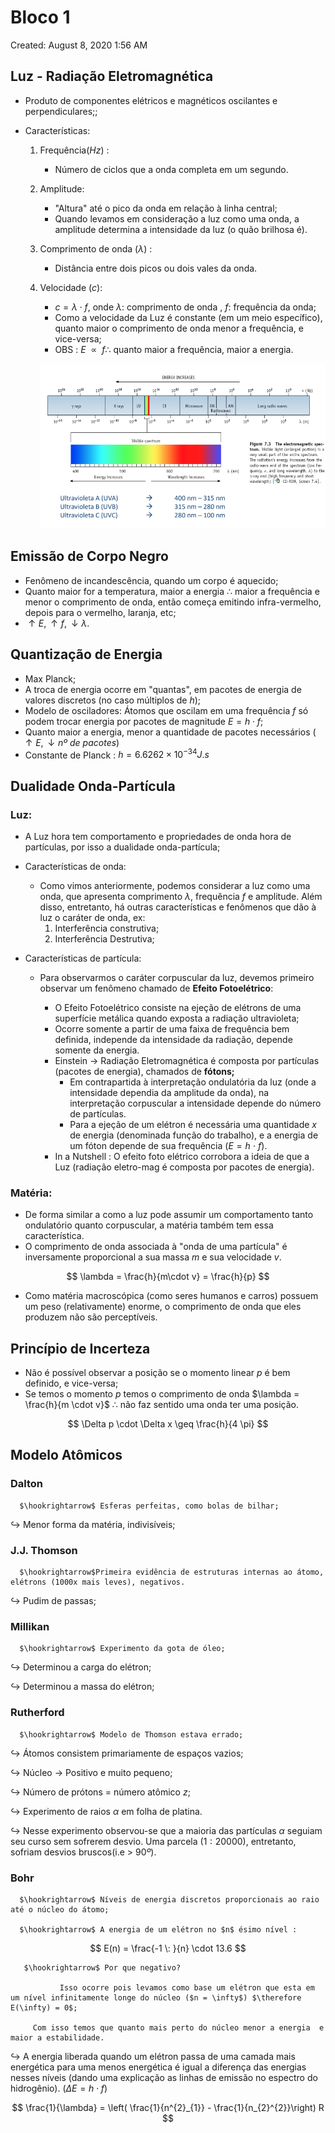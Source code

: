# Bloco 1

Created: August 8, 2020 1:56 AM

## Luz - Radiação Eletromagnética

- Produto de componentes elétricos e magnéticos oscilantes e perpendiculares;;
- Características:
    
    
    1. Frequência($Hz$) : 
        - Número de ciclos que a onda completa em um segundo.
        
    2. Amplitude:
        - "Altura" até o pico da onda em relação à linha central;
        - Quando levamos em consideração a luz como uma onda, a amplitude determina a intensidade da luz (o quão brilhosa é).
        
    3. Comprimento de onda ($\lambda$) :
        - Distância entre dois picos ou dois vales da onda.
        
    4. Velocidade ($c$):
        - $c = \lambda \cdot f$, onde $\lambda :$ comprimento de onda , $f:$ frequência da onda;
        - Como a velocidade da Luz é constante (em um meio específico), quanto maior o comprimento de onda menor a frequência, e vice-versa;
        - OBS : $E \: \:  \propto \:\: f  \therefore$  quanto maior a frequência, maior a energia.
        
        ![Bloco%201%208af4c8a353ad4c7880454c9f0632a67d/Screen_Shot_2020-08-05_at_11.12.30_PM.png](Bloco%201%208af4c8a353ad4c7880454c9f0632a67d/Screen_Shot_2020-08-05_at_11.12.30_PM.png)
        

## Emissão de Corpo Negro

- Fenômeno de incandescência, quando um corpo é aquecido;
- Quanto maior for a temperatura, maior a energia $\therefore$ maior a frequência e menor o comprimento de onda, então começa emitindo infra-vermelho, depois para o vermelho, laranja, etc;
- $\uparrow E, \uparrow f,\downarrow \lambda$.

## Quantização de Energia

- Max Planck;
- A troca de energia ocorre em "quantas", em pacotes de energia de valores discretos (no caso múltiplos de $h$);
- Modelo de osciladores: Átomos que oscilam em uma frequência $f$ só podem trocar energia por pacotes de magnitude $E = h\cdot f$;
- Quanto maior a energia, menor a quantidade de pacotes necessários ($\uparrow E , \downarrow nº \: de \: pacotes$)
- Constante de Planck : $h = 6.6262 \times 10 ^{-34} J.s$

## Dualidade Onda-Partícula

### Luz:

- A Luz hora tem comportamento e propriedades de onda hora de partículas, por isso a dualidade onda-partícula;
- Características de onda:
    - Como vimos anteriormente, podemos considerar a luz como uma onda, que apresenta comprimento $\lambda$, frequência $f$ e amplitude. Além disso, entretanto, há outras características  e fenômenos que dão à luz o caráter de onda, ex:
        1. Interferência construtiva;
        2. Interferência Destrutiva;
        
    
- Características de partícula:
    - Para observarmos o caráter corpuscular da luz, devemos primeiro observar um fenômeno chamado de **Efeito Fotoelétrico**:
        
        
        - O Efeito Fotoelétrico consiste na ejeção de elétrons de uma superfície metálica quando exposta a radiação ultravioleta;
        - Ocorre somente a partir de uma faixa de frequência bem definida, independe da intensidade da radiação, depende somente da energia.
        - Einstein $\rightarrow$ Radiação Eletromagnética é composta por partículas (pacotes de energia), chamados de **fótons;**
            - Em contrapartida à interpretação ondulatória da luz (onde a intensidade dependia da amplitude da onda), na interpretação corpuscular a intensidade depende do número de partículas.
            - Para a ejeção de um elétron é necessária uma quantidade $x$ de energia (denominada função do trabalho), e a energia de um fóton depende de sua frequência ($E = h \: \cdot \: f$).
        - In a Nutshell : O efeito foto elétrico corrobora a ideia de que a Luz (radiação eletro-mag é composta por pacotes de energia).
        

### Matéria:

- De forma similar a como a luz pode assumir um comportamento tanto ondulatório quanto corpuscular, a matéria também tem essa característica.
- O comprimento de onda associada à "onda de uma partícula" é inversamente proporcional a sua massa $m$ e sua velocidade $v$.

$$
\lambda = \frac{h}{m\cdot v} = \frac{h}{p}
$$

- Como matéria macroscópica (como seres humanos e carros) possuem um peso (relativamente) enorme, o comprimento de onda que eles produzem não são perceptíveis.

## Princípio de Incerteza

- Não é possível observar a posição se o momento linear $p$ é bem definido, e vice-versa;
- Se temos o momento $p$ temos o comprimento de onda $\lambda = \frac{h}{m \cdot v}$ $\therefore$ não faz sentido uma onda ter uma posição.

$$
\Delta p \cdot \Delta x \geq \frac{h}{4 \pi}
$$

## Modelo Atômicos

### Dalton

      $\hookrightarrow$ Esferas perfeitas, como bolas de bilhar;

$\hookrightarrow$ Menor forma da matéria, indivisíveis;

### J.J. Thomson

      $\hookrightarrow$Primeira evidência de estruturas internas ao átomo,  elétrons (1000x mais leves), negativos.

$\hookrightarrow$ Pudim de passas;

### Millikan

      $\hookrightarrow$ Experimento da gota de óleo;

$\hookrightarrow$ Determinou a carga do elétron;

$\hookrightarrow$ Determinou a massa do elétron;

### Rutherford

      $\hookrightarrow$ Modelo de Thomson estava errado;

$\hookrightarrow$ Átomos consistem primariamente de espaços vazios;

$\hookrightarrow$ Núcleo $\rightarrow$ Positivo e muito pequeno;

$\hookrightarrow$ Número de prótons = número atômico $z$;

$\hookrightarrow$ Experimento de raios $\alpha$ em folha de platina.

$\hookrightarrow$ Nesse experimento observou-se que a maioria das partículas $\alpha$ seguiam seu curso sem sofrerem desvio. Uma parcela ($1:20000$), entretanto, sofriam desvios bruscos(i.e  > $90º$).

### Bohr

      $\hookrightarrow$ Níveis de energia discretos proporcionais ao raio até o núcleo do átomo;

      $\hookrightarrow$ A energia de um elétron no $n$ ésimo nível :

$$
E(n) = \frac{-1 \: }{n} \cdot 13.6 
$$

       $\hookrightarrow$ Por que negativo? 

               Isso ocorre pois levamos como base um elétron que esta em um nível infinitamente longe do núcleo ($n = \infty$) $\therefore E(\infty) = 0$;

         Com isso temos que quanto mais perto do núcleo menor a energia  e maior a estabilidade.

$\hookrightarrow$ A energia liberada quando um elétron passa de uma camada mais energética para uma menos energética é igual a diferença das energias nesses níveis (dando uma explicação as linhas de emissão no espectro do hidrogênio). ($\Delta E = h \cdot f$)

$$
\frac{1}{\lambda} = \left( \frac{1}{n^{2}_{1}} - \frac{1}{n_{2}^{2}}\right) R
$$